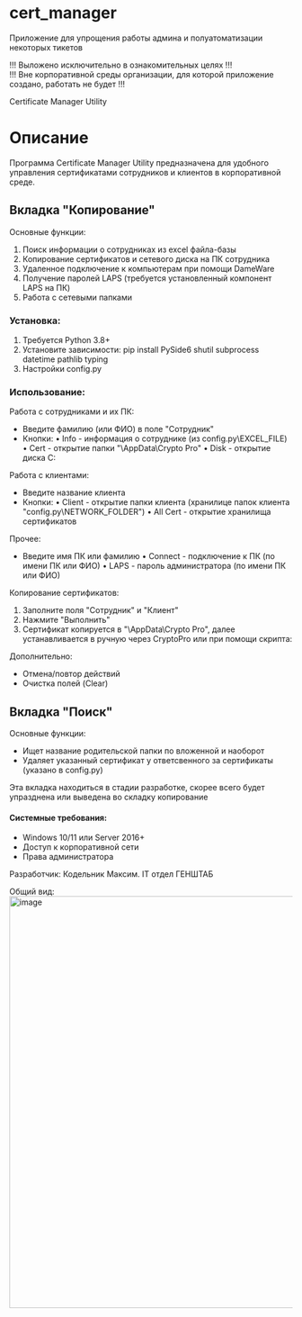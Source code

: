 # cert_manager
Приложение для упрощения работы админа и полуатоматизации некоторых тикетов

!!! Выложено исключительно в ознакомительных целях !!!  
!!! Вне корпоративной среды организации, для которой приложение создано, работать не будет !!!

Certificate Manager Utility
# Описание
Программа Certificate Manager Utility предназначена для удобного управления сертификатами сотрудников и клиентов в корпоративной среде.

## Вкладка "Копирование"
Основные функции:
1. Поиск информации о сотрудниках из excel файла-базы
2. Копирование сертификатов и сетевого диска на ПК сотрудника
3. Удаленное подключение к компьютерам при помощи DameWare
4. Получение паролей LAPS (требуется установленный компонент LAPS на ПК)
5. Работа с сетевыми папками

### Установка:
1. Требуется Python 3.8+
2. Установите зависимости:
   pip install PySide6 shutil subprocess datetime pathlib typing
3. Настройки config.py

### Использование:
Работа с сотрудниками и их ПК:  
- Введите фамилию (или ФИО) в поле "Сотрудник"
- Кнопки:
  • Info - информация о сотруднике (из config.py\EXCEL_FILE)
  • Cert - открытие папки "\AppData\Crypto Pro" 
  • Disk - открытие диска C:

Работа с клиентами:  
- Введите название клиента
- Кнопки:
  • Client - открытие папки клиента (хранилице папок клиента "config.py\NETWORK_FOLDER")
  • All Cert - открытие хранилища сертификатов

Прочее:
- Введите имя ПК или фамилию
 • Connect - подключение к ПК  (по имени ПК или ФИО)
 • LAPS - пароль администратора  (по имени ПК или ФИО)

Копирование сертификатов:
1. Заполните поля "Сотрудник" и "Клиент"
2. Нажмите "Выполнить"
3. Сертификат копируется в "\AppData\Crypto Pro", далее устанавливается в ручную через CryptoPro или при  помощи скрипта:

Дополнительно:
- Отмена/повтор действий
- Очистка полей (Clear)

## Вкладка "Поиск"  
Основные функции:  
- Ищет название родительской папки по вложенной и наоборот
- Удаляет указанный сертификат у ответсвенного за сертификаты (указано в config.py)  

Эта вкладка находиться в стадии разработке, скорее всего будет упразднена или выведена во складку копирование
#### Системные требования:
- Windows 10/11 или Server 2016+
- Доступ к корпоративной сети
- Права администратора


Разработчик:
Кодельник Максим. IT отдел ГЕНШТАБ

Общий вид:
<img width="1003" height="732" alt="image" src="https://github.com/user-attachments/assets/f9440318-a8c8-4dff-ab7d-e48bb11422ff" />

